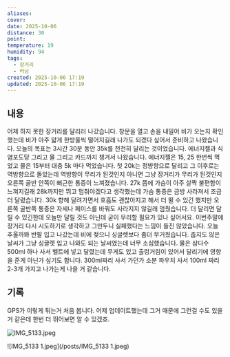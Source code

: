 ```yaml
---
aliases:
cover:
date: 2025-10-06
distance: 30
point:
temperature: 19
humidity: 94
tags:
  - 장거리
  - 러닝
created: 2025-10-06 17:19
updated: 2025-10-06 17:19
---
```


## 내용
어제 하지 못한 장거리를 달리러 나갔습니다. 창문을 열고 손을 내밀어 비가 오는지 확인했는데 비가 아주 얇게 한방울씩 떨어지길래 나가도 되겠다 싶어서 준비하고 나왔습니다. 
오늘의 목표는 3시간 30분 동안 35k를 천천히 달리는 것이었습니다. 에너지젤과 식염포도당 그리고 물 그리고 카드까지 챙겨서 나왔습니다. 에너지젤은 15, 25 한번씩 먹었고 물은 15부터 대충 5k 마다 먹었습니다.
첫 20k는 정뱡향으로 달리고 그 이후로는 역방향으로 돌았는데 역방향이 무리가 된것인지 아니면 그냥 장거리가 무리가 된것인지 오른쪽 골반 안쪽이 뻐근한 통증이 느껴졌습니다. 27k 쯤에 가슴이 아주 살짝 불편함이 느껴지길래 28k까지만 뛰고 멈춰야겠다고 생각했는데 가슴 통증은 금방 사라져서 조금 더 달렸습니다. 30k 향해 달려가면서 호흡도 괜찮아지고 해서 더 뛸 수 있긴 했지만 오른쪽 골반쪽 통증은 자세나 페이스를 바꿔도 사라지지 않길래 멈췄습니다. 더 달리면 달릴 수 있긴한데 오늘만 달릴 것도 아닌데 굳이 무리할 필요가 있나 싶어서요. 이번주말에 장거리 다시 시도하기로 생각하고 그만두니 실패했다는 느낌이 들진 않았습니다.
오늘 추울까봐 반팔 입고 나갔는데 비에 젖으니 싱글렛보다 좀더 무거웠습니다. 춥지도 않은 날씨가 그냥 싱글렛 입고 나와도 되는 날씨였는데 너무 소심했습니다.
물은 삼다수 500ml 하나 사서 벨트에 넣고 달렸는데 무게도 있고 출렁거림이 있어서 달리기에 영향을 준게 아닌가 싶기도 합니다. 300ml짜리 사서 가던가 소분 파우치 사서 100ml 짜리 2-3개 가지고 나가는게 나을 거 같습니다.
## 기록
GPS가 이렇게 튀는거 처음 봅니다. 어제 업데이트했는데 그거 때문에 그런걸 수도 있을 거 같은데 한번 더 뛰어보면 알 수 있겠죠.

![IMG_5133.jpeg](/posts/IMG_5133.jpeg)

![IMG_5133 1.jpeg](/posts/IMG_5133 1.jpeg)